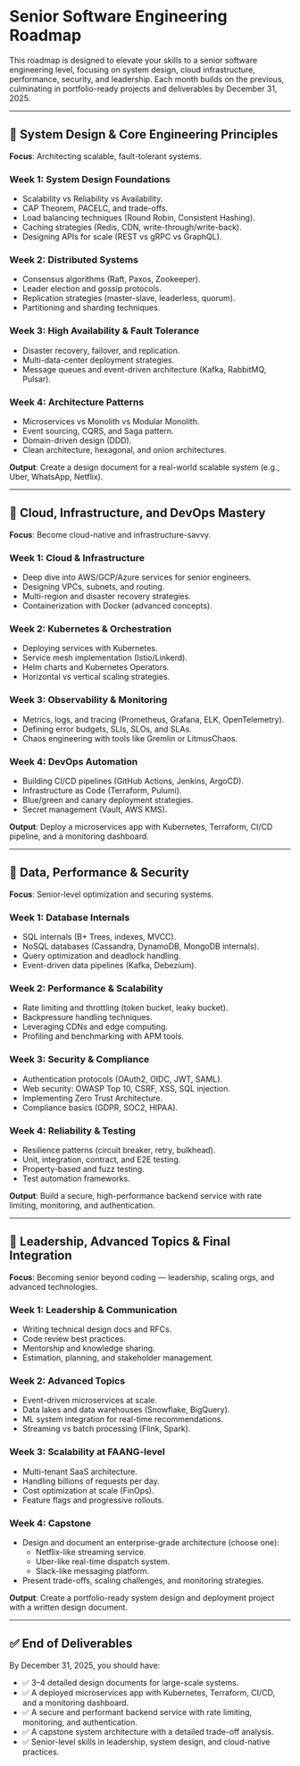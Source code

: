 # Senior Software Engineering Roadmap

This roadmap is designed to elevate your skills to a senior software engineering level, focusing on system design, cloud infrastructure, performance, security, and leadership. Each month builds on the previous, culminating in portfolio-ready projects and deliverables by December 31, 2025.

---

## 📍 System Design & Core Engineering Principles
**Focus**: Architecting scalable, fault-tolerant systems.

### Week 1: System Design Foundations
- Scalability vs Reliability vs Availability.
- CAP Theorem, PACELC, and trade-offs.
- Load balancing techniques (Round Robin, Consistent Hashing).
- Caching strategies (Redis, CDN, write-through/write-back).
- Designing APIs for scale (REST vs gRPC vs GraphQL).

### Week 2: Distributed Systems
- Consensus algorithms (Raft, Paxos, Zookeeper).
- Leader election and gossip protocols.
- Replication strategies (master-slave, leaderless, quorum).
- Partitioning and sharding techniques.

### Week 3: High Availability & Fault Tolerance
- Disaster recovery, failover, and replication.
- Multi-data-center deployment strategies.
- Message queues and event-driven architecture (Kafka, RabbitMQ, Pulsar).

### Week 4: Architecture Patterns
- Microservices vs Monolith vs Modular Monolith.
- Event sourcing, CQRS, and Saga pattern.
- Domain-driven design (DDD).
- Clean architecture, hexagonal, and onion architectures.

**Output**: Create a design document for a real-world scalable system (e.g., Uber, WhatsApp, Netflix).

---

## 📍 Cloud, Infrastructure, and DevOps Mastery
**Focus**: Become cloud-native and infrastructure-savvy.

### Week 1: Cloud & Infrastructure
- Deep dive into AWS/GCP/Azure services for senior engineers.
- Designing VPCs, subnets, and routing.
- Multi-region and disaster recovery strategies.
- Containerization with Docker (advanced concepts).

### Week 2: Kubernetes & Orchestration
- Deploying services with Kubernetes.
- Service mesh implementation (Istio/Linkerd).
- Helm charts and Kubernetes Operators.
- Horizontal vs vertical scaling strategies.

### Week 3: Observability & Monitoring
- Metrics, logs, and tracing (Prometheus, Grafana, ELK, OpenTelemetry).
- Defining error budgets, SLIs, SLOs, and SLAs.
- Chaos engineering with tools like Gremlin or LitmusChaos.

### Week 4: DevOps Automation
- Building CI/CD pipelines (GitHub Actions, Jenkins, ArgoCD).
- Infrastructure as Code (Terraform, Pulumi).
- Blue/green and canary deployment strategies.
- Secret management (Vault, AWS KMS).

**Output**: Deploy a microservices app with Kubernetes, Terraform, CI/CD pipeline, and a monitoring dashboard.

---

## 📍 Data, Performance & Security
**Focus**: Senior-level optimization and securing systems.

### Week 1: Database Internals
- SQL internals (B+ Trees, indexes, MVCC).
- NoSQL databases (Cassandra, DynamoDB, MongoDB internals).
- Query optimization and deadlock handling.
- Event-driven data pipelines (Kafka, Debezium).

### Week 2: Performance & Scalability
- Rate limiting and throttling (token bucket, leaky bucket).
- Backpressure handling techniques.
- Leveraging CDNs and edge computing.
- Profiling and benchmarking with APM tools.

### Week 3: Security & Compliance
- Authentication protocols (OAuth2, OIDC, JWT, SAML).
- Web security: OWASP Top 10, CSRF, XSS, SQL injection.
- Implementing Zero Trust Architecture.
- Compliance basics (GDPR, SOC2, HIPAA).

### Week 4: Reliability & Testing
- Resilience patterns (circuit breaker, retry, bulkhead).
- Unit, integration, contract, and E2E testing.
- Property-based and fuzz testing.
- Test automation frameworks.

**Output**: Build a secure, high-performance backend service with rate limiting, monitoring, and authentication.

---

## 📍 Leadership, Advanced Topics & Final Integration
**Focus**: Becoming senior beyond coding — leadership, scaling orgs, and advanced technologies.

### Week 1: Leadership & Communication
- Writing technical design docs and RFCs.
- Code review best practices.
- Mentorship and knowledge sharing.
- Estimation, planning, and stakeholder management.

### Week 2: Advanced Topics
- Event-driven microservices at scale.
- Data lakes and data warehouses (Snowflake, BigQuery).
- ML system integration for real-time recommendations.
- Streaming vs batch processing (Flink, Spark).

### Week 3: Scalability at FAANG-level
- Multi-tenant SaaS architecture.
- Handling billions of requests per day.
- Cost optimization at scale (FinOps).
- Feature flags and progressive rollouts.

### Week 4: Capstone
- Design and document an enterprise-grade architecture (choose one):
  - Netflix-like streaming service.
  - Uber-like real-time dispatch system.
  - Slack-like messaging platform.
- Present trade-offs, scaling challenges, and monitoring strategies.

**Output**: Create a portfolio-ready system design and deployment project with a written design document.

---

## ✅ End of Deliverables
By December 31, 2025, you should have:

- ✅ 3–4 detailed design documents for large-scale systems.
- ✅ A deployed microservices app with Kubernetes, Terraform, CI/CD, and a monitoring dashboard.
- ✅ A secure and performant backend service with rate limiting, monitoring, and authentication.
- ✅ A capstone system architecture with a detailed trade-off analysis.
- ✅ Senior-level skills in leadership, system design, and cloud-native practices.
